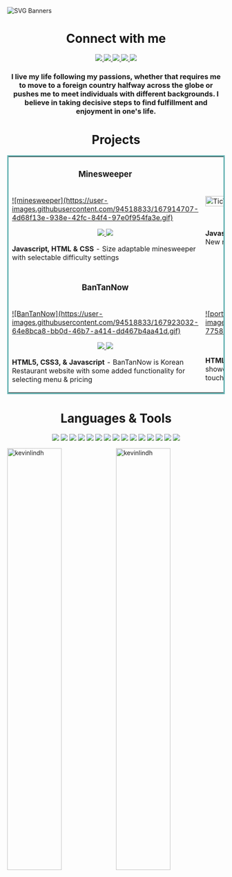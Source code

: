 ![SVG Banners](https://svg-banners.vercel.app/api?type=luminance&text1=Kevin%20Lindholm%20💻&width=900&height=300)

<h1 align="center">Connect with me</h1>
<p align="center">
  <a href="https://kevinlindholm.netlify.app/" target="_blank">
    <img src="https://img.shields.io/static/v1?label=|&message=WEBSITE&color=23555f&style=plastic&logo=react&logo-color=white"/>
  </a>
  <a href="https://www.linkedin.com/in/kevin-lindholm/" target="_blank">
    <img src="https://img.shields.io/static/v1?label=|&message=LINKED-IN&color=cdf998&style=plastic&logo=linkedin&logo-color=white"/>
  </a>
  <a href="https://twitter.com/KevinLindh_" target="_blank">
    <img src="https://img.shields.io/static/v1?label=|&message=TWITTER&color=23555f&style=plastic&logo=twitter&logo-color=white"/>
  </a>
  <a href="https://angel.co/u/kevin-lindholm" target="_blank">
      <img src="https://img.shields.io/static/v1?label=|&message=ANGEL-LIST&color=cdf998&style=plastic&logo=angellist&logo-color=white"/>
  </a>
  <a href="https://kevinlindholm.netlify.app/" target="_blank">
      <img src="https://img.shields.io/static/v1?label=|&message=RESUME&color=23555f&style=plastic&logo=files&logo-color=white"/>
  </a>
</p>

<h3 align="center">I live my life following my passions, whether that requires me to move to a foreign country halfway across the globe or pushes me to meet individuals with different backgrounds. I believe in taking decisive steps to find fulfillment and enjoyment in one's life.</h3>

<h1 align="center">Projects</h1>
<table bordercolor="#66b2b2">
  
  <tr>
    <td width="50%" valign="top">
      <h3 align="center">Minesweeper</h3>
        <br />
        <a target="_blank" href="https://minesweeperadaptable.netlify.app/">
            ![minesweeper](https://user-images.githubusercontent.com/94518833/167914707-4d68f13e-938e-42fc-84f4-97e0f954fa3e.gif)
        </a>
        <br />
        <p align="center">
          
  <a href="https://github.com/kgni/minesweeper-battleships" target="_blank">
    <img src="https://img.shields.io/static/v1?label=|&message=REPO&color=23555f&style=plastic&logo=github&logo-color=white"/>
  </a>  
  <a href="https://minesweeperadaptable.netlify.app/" target="_blank">
    <img src="https://img.shields.io/static/v1?label=|&message=WEBSITE&color=cdf998&style=plastic&logo=wordpress&logo-color=white"/>
  </a>
      </p>
        <p><strong>Javascript, HTML & CSS</strong> - Size adaptable minesweeper with selectable difficulty settings</p>
    </td>
    <td width="50%" valign="top">
      <h3 align="center">TicTacToe</h3>
        <br />
      <a target="_blank" href="https://tictactoekevin.netlify.app">
            <img src="https://user-images.githubusercontent.com/94518833/167916066-31ed6df8-b50d-47f2-8a10-118daa540507.gif" width="100%" alt="TicTacToe"/>
        </a>
        <br />
        <p align="center">
          
  <a href="https://github.com/KevinLindh/tictactoe" target="_blank">
    <img src="https://img.shields.io/static/v1?label=|&message=REPO&color=23555f&style=plastic&logo=github&logo-color=white"/>
  </a>
  <a href="https://tictactoekevin.netlify.app" target="_blank">
    <img src="https://img.shields.io/static/v1?label=|&message=WEBSITE&color=cdf998&style=plastic&logo=wordpress&logo-color=white"/>
  </a>
      </p>
        <p><strong>Javascript</strong> - The classic game of TicTacToe is back! New release now with scoring to keep track of wins!</p>
    </td>
  </tr>
  
  <tr>
    <td width="50%" valign="top">
      <h3 align="center">BanTanNow</h3>
      <br />
        <a target="_blank" href="https://bantannow.netlify.app">
          ![BanTanNow](https://user-images.githubusercontent.com/94518833/167923032-64e8bca8-bb0d-46b7-a414-dd467b4aa41d.gif)
        </a>
      <br />
        <p align="center">
  <a href="https://github.com/KevinLindh/Bantanrestaurant" target="_blank">
    <img src="https://img.shields.io/static/v1?label=|&message=REPO&color=23555f&style=plastic&logo=github&logo-color=white"/>
  </a>
  <a href="https://bantannow.netlify.app" target="_blank">
    <img src="https://img.shields.io/static/v1?label=|&message=WEBSITE&color=cdf998&style=plastic&logo=wordpress&logo-color=white"/>
  </a>
      </p>
        <p><strong>HTML5, CSS3, & Javascript</strong> - BanTanNow is Korean Restaurant website with some added functionality for selecting menu & pricing</p>
    </td>
    <td width="50%" valign="top">
      <h3 align="center">Portfolio Website</h3>
        <br />
        <a target="_blank" href="https://kevinlindholm.netlify.app/">
          ![portfolio](https://user-images.githubusercontent.com/94518833/167918761-7758389a-4bfc-4f6c-9247-98b73937bc72.JPG)
        </a>
        <br />
        <p align="center">
     
  <a href="https://kevinlindholm.netlify.app/" target="_blank">
    <img src="https://img.shields.io/static/v1?label=|&message=WEBSITE&color=cdf998&style=plastic&logo=wordpress&logo-color=white"/>
  </a>
      </p>
        <p><strong>HTML5, CSS3, & Javascript</strong> - Portofolio Website to showcase some of my projects and a way for to get in touch with me for freelancing work.</p>
    </td>
  </tr>
</table>

<h1 align="center">Languages & Tools</h1>


<p align="center">
    <img src="https://img.shields.io/static/v1?label=|&message=HTML5&color=23555f&style=plastic&logo=html5"/>
    <img src="https://img.shields.io/static/v1?label=|&message=CSS3&color=285f65&style=plastic&logo=css3"/>
    <img src="https://img.shields.io/static/v1?label=|&message=SASS&color=2b625f&style=plastic&logo=sass"/>
    <img src="https://img.shields.io/static/v1?label=|&message=BOOTSTRAP&color=316c5e&style=plastic&logo=bootstrap"/>
    <img src="https://img.shields.io/static/v1?label=|&message=JAVASCRIPT&color=3c7f5d&style=plastic&logo=javascript"/>
    <img src="https://img.shields.io/static/v1?label=|&message=REACT.JS&color=4a935c&style=plastic&logo=react"/>
    <img src="https://img.shields.io/static/v1?label=|&message=TYPESCRIPT&color=4a935c&style=plastic&logo=typescript"/>
    <img src="https://img.shields.io/static/v1?label=|&message=WORDPRESS&color=cdd148&style=plastic&logo=wordpress"/>
    <img src="https://img.shields.io/static/v1?label=|&message=MONGO-DB&color=cdd148&style=plastic&logo=mongodb"/>
    <img src="https://img.shields.io/static/v1?label=|&message=EXPRESS&color=bbb111&style=plastic&logo=express"/>
    <img src="https://img.shields.io/static/v1?label=|&message=GIT&color=blue&style=plastic&logo=git"/>
    <img src="https://img.shields.io/static/v1?label=|&message=FIGMA&color=blue&style=plastic&logo=figma"/>
    <img src="https://img.shields.io/static/v1?label=|&message=ADOBE&color=blue&style=plastic&logo=adobe"/>
    <img src="https://img.shields.io/static/v1?label=|&message=PHOTOSHOP&color=blue&style=plastic&logo=adobephotoshop"/>
    <img src="https://img.shields.io/static/v1?label=|&message=AWS&color=blue&style=plastic&logo=amazon"/>
</p>

<p float="left"><img align="center" src="https://github-readme-stats.vercel.app/api?username=kevinlindh&show_icons=true&locale=en&theme=radical" alt="kevinlindh" width="50%"/><img align="center" src="https://github-readme-streak-stats.herokuapp.com/?user=kevinlindh&theme=radical" alt="kevinlindh" width="50%"/></p>

